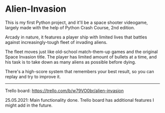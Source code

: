 # Alien-Invasion
This is my first Python project, and it'll be a space shooter videogame, largely made with the help of Python Crash Course, 2nd edition.

Arcady in nature, it features a player ship with limited lives that battles against increasingly-tough fleet of invading aliens.

The fleet moves just like old-school match-them-up games and the original Space Invasion title.
The player has limited amount of bullets at a time, and his task is to take down as many aliens as possible before dying.

There's a high-score system that remembers your best result, so you can replay and try to improve it.

-----------------------------------------------------------
Trello board: https://trello.com/b/w79VO0br/alien-invasion

25.05.2021: Main functionality done. Trello board has additional features I might add in the future.